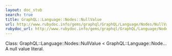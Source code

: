 ```yaml
---
layout: doc_stub
search: true
title: GraphQL::Language::Nodes::NullValue
url: http://www.rubydoc.info/gems/graphql/GraphQL/Language/Nodes/NullValue
rubydoc_url: http://www.rubydoc.info/gems/graphql/GraphQL/Language/Nodes/NullValue
---
```


Class: GraphQL::Language::Nodes::NullValue < GraphQL::Language::Node...
A null value literal. 

